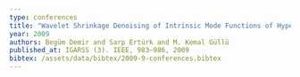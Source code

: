 ```yaml
---
type: conferences
title: "Wavelet Shrinkage Denoising of Intrinsic Mode Functions of Hyperspectral Image Bands for Classification with High Accuracy"
year: 2009
authors: Begüm Demir and Sarp Ertürk and M. Kemal Güllü
published_at: IGARSS (3). IEEE, 983–986, 2009
bibtex: /assets/data/bibtex/2009-9-conferences.bibtex 
---
```

